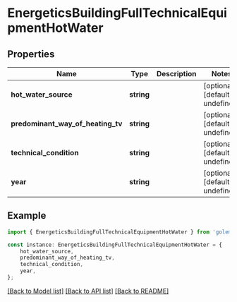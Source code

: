 # EnergeticsBuildingFullTechnicalEquipmentHotWater


## Properties

Name | Type | Description | Notes
------------ | ------------- | ------------- | -------------
**hot_water_source** | **string** |  | [optional] [default to undefined]
**predominant_way_of_heating_tv** | **string** |  | [optional] [default to undefined]
**technical_condition** | **string** |  | [optional] [default to undefined]
**year** | **string** |  | [optional] [default to undefined]

## Example

```typescript
import { EnergeticsBuildingFullTechnicalEquipmentHotWater } from 'golemio-api';

const instance: EnergeticsBuildingFullTechnicalEquipmentHotWater = {
    hot_water_source,
    predominant_way_of_heating_tv,
    technical_condition,
    year,
};
```

[[Back to Model list]](../README.md#documentation-for-models) [[Back to API list]](../README.md#documentation-for-api-endpoints) [[Back to README]](../README.md)
